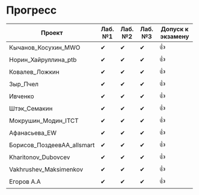 # Прогресс

Проект                      | Лаб. №1 | Лаб. №2 | Лаб. №3 | Допуск к экзамену
----------------------------| ------- | ------- | ------- | ----------------
Кычанов_Косухин_MWO         | ✔       | ✔      | ✔       | 👍
Норин_Хайруллина_ptb        | ✔       |  ✔       | ✔       | 👍
Ковалев_Ложкин              | ✔       | ✔       | ✔       | 👍
Зыр_Пчел                    | ✔       | ✔       | ✔       | 👍
Ивченко                     | ✔       | ✔       | ✔       | 👍
Штэк_Семакин                | ✔       |  ✔       | ✔       | 👍
Мокрушин_Модин_ITCT         |  ✔       | ✔       | ✔       | 👍
Афанасьева_EW               | ✔       | ✔       | ✔       | 👍
Борисов_ПоздеевАА_allsmart  | ✔       | ✔       | ✔       | 👍      
Kharitonov_Dubovcev         | ✔       | ✔       | ✔       | 👍
Vakhrushev_Maksimenkov      | ✔       | ✔       | ✔       | 👍
Егоров А.А                  | ✔       |  ✔       | ✔       | 👍
